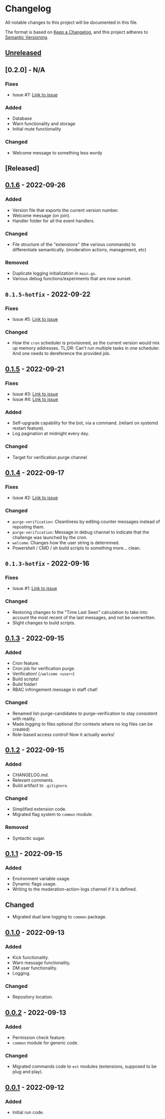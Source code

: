 # Changelog
All notable changes to this project will be documented in this file.

The format is based on [Keep a Changelog](https://keepachangelog.com/en/1.0.0/),
and this project adheres to [Semantic Versioning](https://semver.org/spec/v2.0.0.html).

## [Unreleased]
## [0.2.0] - N/A
### Fixes
- Issue #7: [Link to issue](https://github.com/digital-overdose/digital-overdose-bot/issues/7)

### Added
- Database
- Warn functionality and storage
- Initial mute functionality

### Changed
- Welcome message to something less wordy

## [Released]

## [0.1.6] - 2022-09-26

### Added
- Version file that exports the current version number.
- Welcome message (on join).
- Handler folder for all the event handlers.

### Changed
- File structure of the "extensions" (the various commands) to differentiate semantically. (moderation actions, management, etc)

### Removed
- Duplicate logging initialization in `main.go`.
- Various debug functions/experiments that are now sunset.

## `0.1.5-hotfix` - 2022-09-22
### Fixes
- Issue #5: [Link to issue](https://github.com/digital-overdose/digital-overdose-bot/issues/5s)
### Changed
- How the `cron` scheduler is provisioned, as the current version would mix up memory addresses. TL;DR: Can't run multiple tasks in one scheduler. And one needs to dereference the provided job.

## [0.1.5] - 2022-09-21
### Fixes
- Issue #3: [Link to issue](https://github.com/digital-overdose/digital-overdose-bot/issues/3)
- Issue #4: [Link to issue](https://github.com/digital-overdose/digital-overdose-bot/issues/4)

### Added
- Self-upgrade capability for the bot, via a command. (reliant on systemd restart feature).
- Log pagination at midnight every day.

### Changed
- Target for verification purge channel

## [0.1.4] - 2022-09-17
### Fixes
- Issue #2: [Link to issue](https://github.com/digital-overdose/digital-overdose-bot/issues/2)

### Changed
- `purge-verification`: Cleanliness by editing counter messages instead of reposting them.
- `purge-verification`: Message in debug channel to indicate that the challenge was launched by the cron.
- `welcome`: Changes how the user string is determined.
- Powershell / CMD / sh build scripts to something more... clean.

## `0.1.3-hotfix` - 2022-09-16
### Fixes
- Issue #1: [Link to issue](https://github.com/digital-overdose/digital-overdose-bot/issues/1)

### Changed
- Restoring changes to the "Time Last Seen" calculation to take into account the most recent of the last messages, and not be overwritten.
- Slight changes to build scripts.

## [0.1.3] - 2022-09-15
### Added
- Cron feature.
- Cron job for verification purge.
- Verification! (`/welcome <user>`)
- Build scripts!
- Build folder!
- RBAC infringement message in staff chat!

### Changed
- Renamed list-purge-candidates to purge-verification to stay consistent with reality.
- Made logging to files optional (for contexts where no log files can be created)
- Role-based access control! Now it actually works!

## [0.1.2] - 2022-09-15
### Added
- CHANGELOG.md.
- Relevant comments.
- Build artifact to `.gitignore`.

### Changed
- Simplified extension code.
- Migrated flag system to `common` module.

### Removed
- Syntactic sugar.

## [0.1.1] - 2022-09-15
### Added
- Environment variable usage.
- Dynamic flags usage.
- Writing to the moderation-action-logs channel if it is defined.

## Changed
- Migrated dual lane logging to `common` package.

## [0.1.0] - 2022-09-13
### Added 
- Kick functionality.
- Warn message functionality.
- DM user functionality.
- Logging.

### Changed
- Repository location.

## [0.0.2] - 2022-09-13
### Added
- Permission check feature.
- `common` module for generic code.

### Changed
- Migrated commands code to `ext` modules (extensions, supposed to be plug and play).

## [0.0.1] - 2022-09-12
### Added
- Initial run code.

[Unreleased]: https://github.com/digital-overdose/digital-overdose-bot/compare/v0.1.6...HEAD
[0.1.6]: https://github.com/digital-overdose/digital-overdose-bot/compare/v0.1.5...v0.1.6
[0.1.5]: https://github.com/digital-overdose/digital-overdose-bot/compare/v0.1.4...v0.1.5
[0.1.4]: https://github.com/digital-overdose/digital-overdose-bot/compare/v0.1.3...v0.1.4
[0.1.3]: https://github.com/digital-overdose/digital-overdose-bot/compare/v0.1.2...v0.1.3
[0.1.2]: https://github.com/digital-overdose/digital-overdose-bot/compare/v0.1.1...v0.1.2
[0.1.1]: https://github.com/digital-overdose/digital-overdose-bot/compare/v0.1.0...v0.1.1
[0.1.0]: https://github.com/digital-overdose/digital-overdose-bot/compare/v0.0.2...v0.1.0
[0.0.2]: https://github.com/digital-overdose/digital-overdose-bot/compare/v0.0.1...v0.0.2
[0.0.1]: https://github.com/digital-overdose/digital-overdose-bot/releases/tag/v0.0.1

